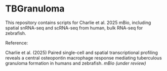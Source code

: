 # TBGranuloma
This repository contains scripts for Charlie et al. 2025 mBio, including spatial snRNA-seq and scRNA-seq from human, bulk RNA-seq for zebrafish.

Reference:

Charlie et al. (2025) Paired single-cell and spatial transcriptional profiling reveals a central osteopontin
macrophage response mediating tuberculous granuloma formation in humans and
zebrafish. _mBio (under review)_

